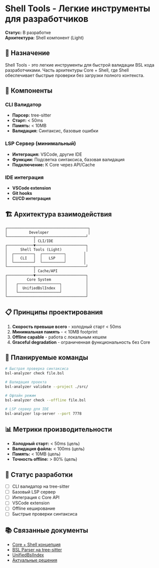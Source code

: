 # Shell Tools - Легкие инструменты для разработчиков

**Статус:** В разработке  
**Архитектура:** Shell компонент (Light)

## 🎯 Назначение

Shell Tools - это легкие инструменты для быстрой валидации BSL кода разработчиками. Часть архитектуры Core + Shell, где Shell обеспечивает быстрые проверки без загрузки полного контекста.

## 🚀 Компоненты

### CLI Валидатор
- **Парсер:** tree-sitter
- **Старт:** < 50ms
- **Память:** < 10MB
- **Валидация:** Синтаксис, базовые ошибки

### LSP Сервер (минимальный)
- **Интеграция:** VSCode, другие IDE
- **Функции:** Подсветка синтаксиса, базовая валидация
- **Подключение:** К Core через API/Cache

### IDE интеграция
- **VSCode extension**
- **Git hooks**
- **CI/CD интеграция**

## 🏗️ Архитектура взаимодействия

```
┌─────────────────────────────────────┐
│          Developer                  │
└────────────┬───────────────────────┘
             │ CLI/IDE
┌────────────▼───────────────────────┐
│      Shell Tools (Light)           │
│  ┌─────────┐  ┌──────────┐        │
│  │   CLI   │  │   LSP    │        │
│  └─────────┘  └──────────┘        │
└────────────┬───────────────────────┘
             │ Cache/API
┌────────────▼───────────────────────┐
│         Core System                │
│    ┌───────────────────┐           │
│    │  UnifiedBslIndex  │           │
│    └───────────────────┘           │
└────────────────────────────────────┘
```

## 📋 Принципы проектирования

1. **Скорость превыше всего** - холодный старт < 50ms
2. **Минимальная память** - < 10MB footprint
3. **Offline capable** - работа с локальным кешем
4. **Graceful degradation** - ограниченная функциональность без Core

## 🔧 Планируемые команды

```bash
# Быстрая проверка синтаксиса
bsl-analyzer check file.bsl

# Валидация проекта
bsl-analyzer validate --project ./src/

# Офлайн режим
bsl-analyzer check --offline file.bsl

# LSP сервер для IDE
bsl-analyzer lsp-server --port 7778
```

## 📊 Метрики производительности

- **Холодный старт:** < 50ms (цель)
- **Валидация файла:** < 100ms (цель)
- **Память:** < 10MB (цель)
- **Точность offline:** > 80% (цель)

## 🚧 Статус разработки

- [ ] CLI валидатор на tree-sitter
- [ ] Базовый LSP сервер
- [ ] Интеграция с Core API
- [ ] VSCode extension
- [ ] Offline кеширование
- [ ] Быстрые проверки синтаксиса

## 📚 Связанные документы

- [Core + Shell концепция](../../01-overview/unified-concept.md)
- [BSL Parser на tree-sitter](../bsl-parser/)
- [UnifiedBslIndex](../unified-index/)
- [Актуальные решения](../../CURRENT_DECISIONS.md)